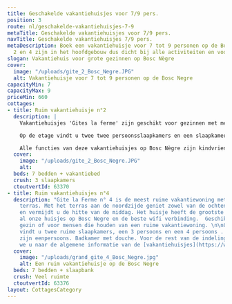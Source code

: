 ```yaml
---
title: Geschakelde vakantiehuisjes voor 7/9 pers.
position: 3
route: nl/geschakelde-vakantiehuisjes-7-9
metaTitle: Geschakelde vakantiehuisjes voor 7/9 pers.
navTitle: Geschakelde vakantiehuisjes 7/9 pers.
metaDescription: Boek een vakantiehuisje voor 7 tot 9 personen op de Bosc Negre. Huisje
  2 en 4 zijn in het hoofdgebouw dus dicht bij alle activiteiten en voorzieningen.
slogan: Vakantiehuis voor grote gezinnen op Bosc Nègre
cover:
  image: "/uploads/gite_2_Bosc_Negre.JPG"
  alt: Vakantiehuisje voor 7 tot 9 personen op de Bosc Negre
capacityMin: 7
capacityMax: 9
priceMin: 660
cottages:
- title: Ruim vakantiehuisje n°2
  description: |
    Vakantiehuisjes 'Gites la ferme' zijn geschikt voor gezinnen met meerdere jonge kinderen welke nog op de voet moeten worden gevolgd. %Met zicht op de speeltuin om de kinderen op kleine afstand in de gaten te houden als ze spelen met hun vriendjes; niet ver van het zwembad zodat u met de babyfoon kunt zonnen tijdens de middagslaapjes van de kleinste. Wilt u het huisje delen met vrienden of bent u een samengesteld gezin? Dan is gite n° 2, de enige met drie slaapkamers, een goede keuze.

    Op de etage vindt u twee twee persoonsslaapkamers en een slaapkamer voor drie personen. Alle bedden zijn eenpersoons. Badkamer met douche. Voor de rest van de indeling, verwijzen we u naar de algemene informatie van de [vakantiehuisjes](https://www.boscnegre-vacances.com/nl/vakantiehuis).

    Alle functies van deze vakantiehuisjes op Bosc Nègre zijn kindvriendelijk.
  cover:
    image: "/uploads/gite_2_Bosc_Negre.JPG"
    alt: 
  beds: 7 bedden + vakantiebed
  crush: 3 slaapkamers
  ctoutvertId: 63370
- title: Ruim vakantiehuisjes n°4
  description: "Gite la Ferme n° 4 is de meest ruime vakantiewoning met een groot
    terras. Met het terras aan de noordzijde geniet zowel van de ochtend- als de avondzon
    en vermijdt u de hitte van de middag. Het huisje heeft de grootste living van
    al onze huisjes op Bosc Negre en de beste wifi verbinding.  Geschikt voor groot
    gezin of voor mensen die houden van een ruime vakantiewoning. \n\nOp de etage
    vindt u twee ruime slaapkamers, een 3 persoons en een 4 persoons . Alle bedden
    zijn eenpersoons. Badkamer met douche. Voor de rest van de indeling, verwijzen
    we u naar de algemene informatie van de [vakantiehuisjes](https://www.boscnegre-vacances.com/nl/vakantiehuis)."
  cover:
    image: "/uploads/grand_gite_4_Bosc_Negre.jpg"
    alt: Een ruim vakantiehuisje op de Bosc Negre
  beds: 7 bedden + slaapbank
  crush: Veel ruimte
  ctoutvertId: 63376
layout: CottagesCategory
---
```


